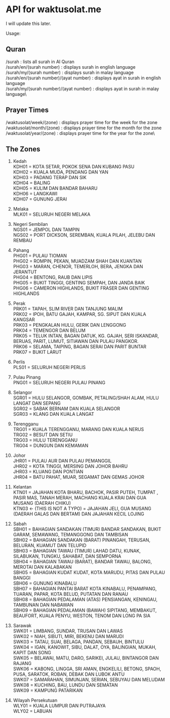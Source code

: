 # API for waktusolat.me
I will update this later.

Usage:

## Quran
/surah : lists all surah in Al Quran\
/surah/en/(surah number) : displays surah in english language\
/surah/my/(surah number) : displays surah in malay language\
/surah/en/(surah number)/(ayat number) : displays ayat in surah in english language\
/surah/my/(surah number)/(ayat number) : displays ayat in surah in malay language\
## Prayer Times
/waktusolat/week/(zone) : displays prayer time for the week for the zone\
/waktusolat/month/(zone) : displays prayer time for the month for the zone\
/waktusolat/year/(zone) : displays prayer time for the year for the zone\

## The Zones
1. Kedah\
KDH01 = KOTA SETAR, POKOK SENA DAN KUBANG PASU\
KDH02 = KUALA MUDA, PENDANG DAN YAN\
KDH03 = PADANG TERAP DAN SIK\
KDH04 = BALING\
KDH05 = KULIM DAN BANDAR BAHARU\
KDH06 = LANGKAWI\
KDH07 = GUNUNG JERAI

2. Melaka\
MLK01 = SELURUH NEGERI MELAKA

3. Negeri Sembilan\
NGS01 = JEMPOL DAN TAMPIN\
NGS02 = PORT DICKSON, SEREMBAN, KUALA PILAH, JELEBU DAN REMBAU

4. Pahang\
PHG01 = PULAU TIOMAN\
PHG02 = ROMPIN, PEKAN, MUADZAM SHAH DAN KUANTAN\
PHG03 = MARAN, CHENOR, TEMERLOH, BERA, JENGKA DAN JERANTUT\
PHG04 = BENTONG, RAUB DAN LIPIS\
PHG05 = BUKIT TINGGI, GENTING SEMPAH, DAN JANDA BAIK\
PHG06 = CAMERON HIGHLANDS, BUKIT FRASER DAN GENTING HIGHLANDS

5. Perak\
PRK01 = TAPAH, SLIM RIVER DAN TANJUNG MALIM\
PRK02 = IPOH, BATU GAJAH, KAMPAR, SG. SIPUT DAN KUALA KANGSAR\
PRK03 = PENGKALAN HULU, GERIK DAN LENGGONG\
PRK04 = TEMENGOR DAN BELUM\
PRK05 = TELUK INTAN, BAGAN DATUK, KG. GAJAH, SERI ISKANDAR, BERUAS, PARIT, LUMUT, SITIAWAN DAN PULAU PANGKOR.\
PRK06 = SELAMA, TAIPING, BAGAN SERAI DAN PARIT BUNTAR\
PRK07 = BUKIT LARUT

6. Perlis\
PLS01 = SELURUH NEGERI PERLIS

7. Pulau Pinang\
PNG01 = SELURUH NEGERI PULAU PINANG

8. Selangor\
SGR01 = HULU SELANGOR, GOMBAK, PETALING/SHAH ALAM, HULU LANGAT DAN SEPANG\
SGR02 = SABAK BERNAM DAN KUALA SELANGOR\
SGR03 = KLANG DAN KUALA LANGAT

9. Terengganu\
TRG01 = KUALA TERENGGANU, MARANG DAN KUALA NERUS\
TRG02 = BESUT DAN SETIU\
TRG03 = HULU TERENGGANU\
TRG04 = DUNGUN DAN KEMAMAN

10. Johor\
JHR01 = PULAU AUR DAN PULAU PEMANGGIL\
JHR02 = KOTA TINGGI, MERSING DAN JOHOR BAHRU\
JHR03 = KLUANG DAN PONTIAN\
JHR04 = BATU PAHAT, MUAR, SEGAMAT DAN GEMAS JOHOR

11. Kelantan\
KTN01 = JAJAHAN KOTA BHARU, BACHOK, PASIR PUTEH, TUMPAT , PASIR MAS, TANAH MERAH, MACHANG KUALA KRAI DAN GUA MUSANG (DAERAH CHIKU)\
KTN03 <- (THIS IS NOT A TYPO) = JAJAHAN JELI, GUA MUSANG (DAERAH GALAS DAN BERTAM) DAN JAJAHAN KECIL LOJING

12. Sabah\
SBH01 = BAHAGIAN SANDAKAN (TIMUR) BANDAR SANDAKAN, BUKIT GARAM, SEMAWANG, TEMANGGONG DAN TAMBISAN\
SBH02 = BAHAGIAN SANDAKAN (BARAT) PINANGAH, TERUSAN, BELURAN, KUAMUT DAN TELUPID\
SBH03 = BAHAGIAN TAWAU (TIMUR) LAHAD DATU, KUNAK, SILABUKAN, TUNGKU, SAHABAT, DAN SEMPORNA\
SBH04 = BAHAGIAN TAWAU (BARAT), BANDAR TAWAU, BALONG, MEROTAI DAN KALABAKAN\
SBH05 = BAHAGIAN KUDAT KUDAT, KOTA MARUDU, PITAS DAN PULAU BANGGI\
SBH06 = GUNUNG KINABALU\
SBH07 = BAHAGIAN PANTAI BARAT KOTA KINABALU, PENAMPANG, TUARAN, PAPAR, KOTA BELUD, PUTATAN DAN RANAU\
SBH08 = BAHAGIAN PEDALAMAN (ATAS) PENSIANGAN, KENINGAU, TAMBUNAN DAN NABAWAN\
SBH09 = BAHAGIAN PEDALAMAN (BAWAH) SIPITANG, MEMBAKUT, BEAUFORT, KUALA PENYU, WESTON, TENOM DAN LONG PA SIA

13. Sarawak\
SWK01 = LIMBANG, SUNDAR, TRUSAN DAN LAWAS\
SWK02 = NIAH, SIBUTI, MIRI, BEKENU DAN MARUDI\
SWK03 = TATAU, SUAI, BELAGA, PANDAN, SEBAUH, BINTULU\
SWK04 = IGAN, KANOWIT, SIBU, DALAT, OYA, BALINGIAN, MUKAH, KAPIT DAN SONG\
SWK05 = BELAWAI, MATU, DARO, SARIKEI, JULAU, BINTANGOR DAN RAJANG\
SWK06 = KABONG, LINGGA, SRI AMAN, ENGKELILI, BETONG, SPAOH, PUSA, SARATOK, ROBAN, DEBAK DAN LUBOK ANTU\
SWK07 = SAMARAHAN, SIMUNJAN, SERIAN, SEBUYAU DAN MELUDAM\
SWK08 = KUCHING, BAU, LUNDU DAN SEMATAN\
SWK09 = KAMPUNG PATARIKAN

14. Wilayah Persekutuan\
WLY01 = KUALA LUMPUR DAN PUTRAJAYA\
WLY02 = LABUAN
